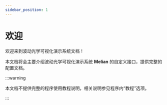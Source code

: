 ```yaml
---
sidebar_position: 1
---
```


# 欢迎

欢迎来到波动光学可视化演示系统文档！

本文档将会主要介绍波动光学可视化演示系统 **Melian** 的自定义接口，提供完整的配置文档。

:::warning

本文档不提供完整的程序使用教程说明，相关说明参见程序内“教程”选项。

:::
